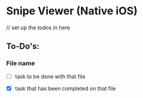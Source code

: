 #  Snipe Viewer (Native iOS)

// set up the todos in here

## To-Do\'s: 

### File name

* [ ] task to be done with that file
* [x] task that has been completed on that file


